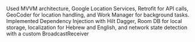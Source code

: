 Used MVVM architecture, Google Location Services, Retrofit for API calls, GeoCoder for
 location handling, and Work Manager for background tasks. Implemented Dependency
 Injection with Hilt Dagger, Room DB for local storage, localization for Hebrew and
 English, and network state detection with a custom BroadcastReceiver
